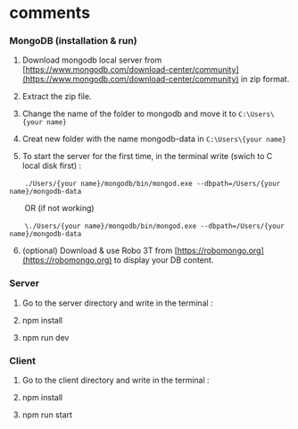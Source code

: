 # comments
### MongoDB (installation & run)
1. Download mongodb local server from [https://www.mongodb.com/download-center/community](https://www.mongodb.com/download-center/community) in zip format.

2. Extract the zip file.

3. Change the name of the folder to mongodb and move it to `C:\Users\{your name}`

4. Creat new folder with the name mongodb-data in `C:\Users\{your name}`

5. To start the server for the first time, in the terminal write (swich to C local disk first) :

&nbsp;&nbsp;&nbsp;&nbsp;&nbsp;&nbsp;&nbsp;`./Users/{your name}/mongodb/bin/mongod.exe --dbpath=/Users/{your name}/mongodb-data`

&nbsp;&nbsp;&nbsp;&nbsp;&nbsp;&nbsp;&nbsp;OR (if not working)

&nbsp;&nbsp;&nbsp;&nbsp;&nbsp;&nbsp;&nbsp;`\./Users/{your name}/mongodb/bin/mongod.exe --dbpath=/Users/{your name}/mongodb-data`

6. (optional) Download & use Robo 3T from [https://robomongo.org](https://robomongo.org) to display your DB content.

### Server
1. Go to the server directory and write in the terminal :

2. npm install

3. npm run dev

### Client
1. Go to the client directory and write in the terminal : 

2. npm install

3. npm run start
